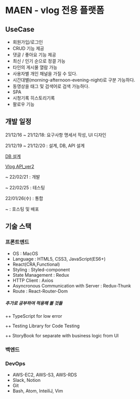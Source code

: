 # MAEN - vlog 전용 플랫폼

## UseCase

- 회원가입/로그인
- CRUD 기능 제공
- 댓글 / 좋아요 기능 제공
- 최신 / 인기 순으로 정결 가능
- 타인의 게시물 열람 가능
- 사용자별 개인 채널을 가질 수 있다.
- 시간대별(morning-afternoon-evening-night)로 구분 가능하다.
- 동영상을 태그 및 검색어로 검색 가능하다.
- SPA
- 시청기록 히스토리기록
- 팔로우 기능

## 개발 일정

21/12/16 ~ 21/12/18: 요구사항 명세서 작성, UI 디자인

21/12/19 ~ 21/12/20 : 설계, DB, API 설계

[DB 설계](https://www.notion.so/DB-d9dcd8b25bed44c483df4a3ff9f12ca5)

[Vlog API_ver2](https://www.notion.so/7a9453583f094d7c9799d953b3374ca6)

~ 22/02/21 : 개발

~ 22/02/25 : 테스팅

22/01/26(수) : 통합

~ : 호스팅 및 배포

## 기술 스택

### 프론트엔드

- OS : MacOS
- Language : HTML5, CSS3, JavaScript(ES6+)
- React(CRA,Functional)
- Styling : Styled-component
- State Management : Redux
- HTTP Client : Axios
- Asyncronous Communication with Server : Redux-Thunk
- Route : React-Router-Dom

##### 추가로 공부하여 적용해 볼 것들

++ TypeScript for low error

++ Testing Library for Code Testing

++ StoryBook for separate with business logic from UI

### 백엔드

### DevOps

- AWS-EC2, AWS-S3, AWS-RDS
- Slack, Notion
- Git
- Bash, Atom, InteiliJ, Vim
